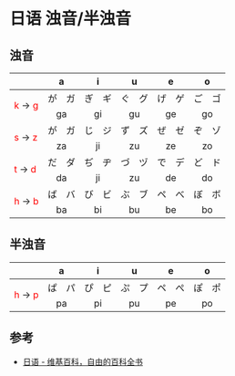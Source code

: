 # 日语 浊音/半浊音

## 浊音

<table>
    <thead>
        <tr>
            <th></th>
            <th colspan="2" style="text-align: center;">a</th>
            <th colspan="2" style="text-align: center;">i</th>
            <th colspan="2" style="text-align: center;">u</th>
            <th colspan="2" style="text-align: center;">e</th>
            <th colspan="2" style="text-align: center;">o</th>
        </tr>
    </thead>
    <tbody>
        <tr>
            <td rowspan="2"> <span style="color:red;">k</span> → <span style="color:red;">g</span> </td>
            <td>が</td><td>ガ</td>
            <td>ぎ</td><td>ギ</td>
            <td>ぐ</td><td>グ</td>
            <td>げ</td><td>ゲ</td>
            <td>ご</td><td>ゴ</td>
        </tr>
        <tr>
            <td colspan="2" style="text-align: center;">ga</td>
            <td colspan="2" style="text-align: center;">gi</td>
            <td colspan="2" style="text-align: center;">gu</td>
            <td colspan="2" style="text-align: center;">ge</td>
            <td colspan="2" style="text-align: center;">go</td>
        </tr>
        <tr>
            <td rowspan="2"> <span style="color:red;">s</span> → <span style="color:red;">z</span> </td>
            <td>が</td><td>ガ</td>
            <td>じ</td><td>ジ</td>
            <td>ず</td><td>ズ</td>
            <td>ぜ</td><td>ゼ</td>
            <td>ぞ</td><td>ゾ</td>
        </tr>
        <tr>
            <td colspan="2" style="text-align: center;">za</td>
            <td colspan="2" style="text-align: center;">ji</td>
            <td colspan="2" style="text-align: center;">zu</td>
            <td colspan="2" style="text-align: center;">ze</td>
            <td colspan="2" style="text-align: center;">zo</td>
        </tr>
        <tr>
            <td rowspan="2"> <span style="color:red;">t</span> → <span style="color:red;">d</span> </td>
            <td>だ</td><td>ダ</td>
            <td>ぢ</td><td>ヂ</td>
            <td>づ</td><td>ヅ</td>
            <td>で</td><td>デ</td>
            <td>ど</td><td>ド</td>
        </tr>
        <tr>
            <td colspan="2" style="text-align: center;">da</td>
            <td colspan="2" style="text-align: center;">ji</td>
            <td colspan="2" style="text-align: center;">zu</td>
            <td colspan="2" style="text-align: center;">de</td>
            <td colspan="2" style="text-align: center;">do</td>
        </tr>
        <tr>
            <td rowspan="2"> <span style="color:red;">h</span> → <span style="color:red;">b</span> </td>
            <td>ば</td><td>バ</td>
            <td>び</td><td>ビ</td>
            <td>ぶ</td><td>ブ</td>
            <td>ペ</td><td>べ</td>
            <td>ぼ</td><td>ボ</td>
        </tr>
        <tr>
            <td colspan="2" style="text-align: center;">ba</td>
            <td colspan="2" style="text-align: center;">bi</td>
            <td colspan="2" style="text-align: center;">bu</td>
            <td colspan="2" style="text-align: center;">be</td>
            <td colspan="2" style="text-align: center;">bo</td>
        </tr>
    </tbody>
</table>

## 半浊音

<table>
    <thead>
        <tr>
            <th></th>
            <th colspan="2" style="text-align: center;">a</th>
            <th colspan="2" style="text-align: center;">i</th>
            <th colspan="2" style="text-align: center;">u</th>
            <th colspan="2" style="text-align: center;">e</th>
            <th colspan="2" style="text-align: center;">o</th>
        </tr>
    </thead>
    <tbody>
        <tr>
            <td rowspan="2"> <span style="color:red;">h</span> → <span style="color:red;">p</span> </td>
            <td>ぱ</td><td>パ</td>
            <td>ぴ</td><td>ピ</td>
            <td>ぷ</td><td>プ</td>
            <td>ペ</td><td>ぺ</td>
            <td>ぽ</td><td>ポ</td>
        </tr>
        <tr>
            <td colspan="2" style="text-align: center;">pa</td>
            <td colspan="2" style="text-align: center;">pi</td>
            <td colspan="2" style="text-align: center;">pu</td>
            <td colspan="2" style="text-align: center;">pe</td>
            <td colspan="2" style="text-align: center;">po</td>
        </tr>
    </tbody>
</table>

## 参考

- [日语 - 维基百科，自由的百科全书](https://zh.wikipedia.org/wiki/%E6%97%A5%E8%AF%AD#%E9%9F%B3%E9%9F%BB)
